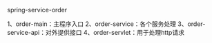 spring-service-order

1、order-main：主程序入口
2、order-service：各个服务处理
3、order-service-api：对外提供接口
4、order-servlet：用于处理http请求

